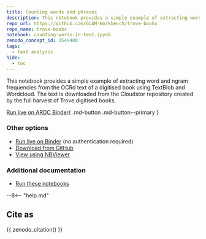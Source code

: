 ```yaml
---
title: Counting words and phrases
description: This notebook provides a simple example of extracting word and ngram frequencies from the OCRd text of a digitised book using TextBlob and Wordcloud.
repo_url: https://github.com/GLAM-Workbench/trove-books
repo_name: trove-books
notebook: counting-words-in-text.ipynb
zenodo_concept_id: 3549480
tags:
  - text analysis
hide:
  - toc
---
```


This notebook provides a simple example of extracting word and ngram frequencies from the OCRd text of a digitised book using TextBlob and Wordcloud. The text is downloaded from the Cloudstor repository created by the full harvest of Trove digitised books.

[Run live on ARDC Binder](https://binderhub.rc.nectar.org.au/v2/gh/GLAM-Workbench/{{repo_name}}/HEAD?urlpath=/lab/tree/{{notebook}}){ .md-button .md-button--primary }

### Other options

* [Run live on Binder](https://mybinder.org/v2/gh/GLAM-Workbench/{{repo_name}}/HEAD?urlpath=/lab/tree/{{notebook}}) (no authentication required)
* [Download from GitHub](https://github.com/GLAM-Workbench/trove-books/blob/master/counting-words-in-text.ipynb)
* [View using NBViewer](https://nbviewer.jupyter.org/github/GLAM-Workbench/trove-books/blob/master/counting-words-in-text.ipynb)


### Additional documentation

* [Run these notebooks](../#run-these-notebooks)

--8<-- "help.md"

## Cite as

{{ zenodo_citation() }}